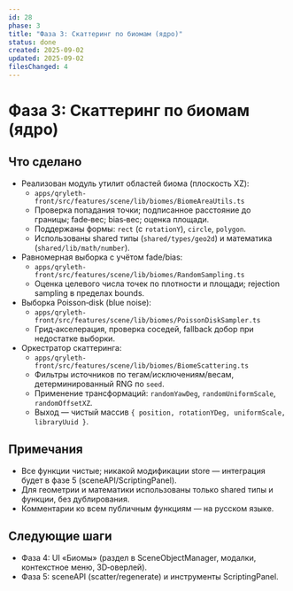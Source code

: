 ```yaml
---
id: 28
phase: 3
title: "Фаза 3: Скаттеринг по биомам (ядро)"
status: done
created: 2025-09-02
updated: 2025-09-02
filesChanged: 4
---
```


# Фаза 3: Скаттеринг по биомам (ядро)

## Что сделано
- Реализован модуль утилит областей биома (плоскость XZ):
  - `apps/qryleth-front/src/features/scene/lib/biomes/BiomeAreaUtils.ts`
  - Проверка попадания точки; подписанное расстояние до границы; fade‑вес; bias‑вес; оценка площади.
  - Поддержаны формы: `rect` (с `rotationY`), `circle`, `polygon`.
  - Использованы shared типы (`shared/types/geo2d`) и математика (`shared/lib/math/number`).
- Равномерная выборка с учётом fade/bias:
  - `apps/qryleth-front/src/features/scene/lib/biomes/RandomSampling.ts`
  - Оценка целевого числа точек по плотности и площади; rejection sampling в пределах bounds.
- Выборка Poisson‑disk (blue noise):
  - `apps/qryleth-front/src/features/scene/lib/biomes/PoissonDiskSampler.ts`
  - Грид‑акселерация, проверка соседей, fallback добор при недостатке выборки.
- Оркестратор скаттеринга:
  - `apps/qryleth-front/src/features/scene/lib/biomes/BiomeScattering.ts`
  - Фильтры источников по тегам/исключениям/весам, детерминированный RNG по `seed`.
  - Применение трансформаций: `randomYawDeg`, `randomUniformScale`, `randomOffsetXZ`.
  - Выход — чистый массив `{ position, rotationYDeg, uniformScale, libraryUuid }`.

## Примечания
- Все функции чистые; никакой модификации store — интеграция будет в фазе 5 (sceneAPI/ScriptingPanel).
- Для геометрии и математики использованы только shared типы и функции, без дублирования.
- Комментарии ко всем публичным функциям — на русском языке.

## Следующие шаги
- Фаза 4: UI «Биомы» (раздел в SceneObjectManager, модалки, контекстное меню, 3D‑оверлей).
- Фаза 5: sceneAPI (scatter/regenerate) и инструменты ScriptingPanel.

